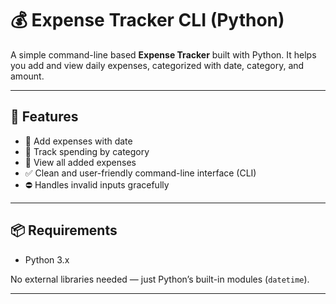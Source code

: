 # 💰 Expense Tracker CLI (Python)

A simple command-line based **Expense Tracker** built with Python. It helps you add and view daily expenses, categorized with date, category, and amount.

---

## 🚀 Features

- 📅 Add expenses with date
- 🧾 Track spending by category
- 💸 View all added expenses
- ✅ Clean and user-friendly command-line interface (CLI)
- ⛔ Handles invalid inputs gracefully

---

## 📦 Requirements

- Python 3.x

No external libraries needed — just Python’s built-in modules (`datetime`).

---

